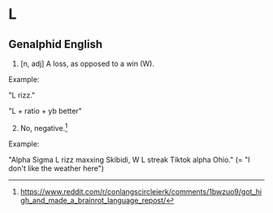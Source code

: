 # L
## Genalphid English

1. [n, adj] A loss, as opposed to a win (W).

Example:

"L rizz."

"L + ratio + yb better"

2. No, negative.[^1]

Example:

"Alpha Sigma L rizz maxxing Skibidi, W L streak Tiktok alpha Ohio." (= "I don't like the weather here")

[^1]: <https://www.reddit.com/r/conlangscirclejerk/comments/1bwzuo9/got_high_and_made_a_brainrot_language_repost/>